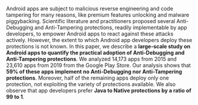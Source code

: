 Android apps are subject to malicious reverse engineering and code tampering for many reasons, like premium features unlocking and malware piggybacking. Scientific literature and practitioners proposed several Anti-Debugging and Anti-Tampering protections, readily implementable by app developers, to empower Android apps to react against these attacks actively. However, the extent to which Android app developers deploy these protections is not known. In this paper, we describe a **large-scale study on Android apps to quantify the practical adoption of Anti-Debugging and Anti-Tampering protections**. We analyzed 14,173 apps from 2015 and 23,610 apps from 2019 from the Google Play Store. Our analysis shows that **59% of these apps implement no Anti-Debugging nor Anti-Tampering protections**. Moreover, half of the remaining apps deploy only one protection, not exploiting the variety of protections available. We also observe that app developers prefer **Java to Native protections by a ratio of 99 to 1**.
